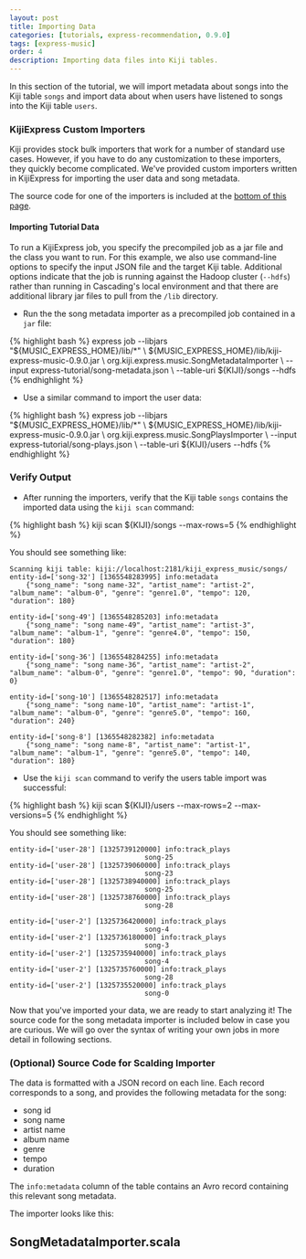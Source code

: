 ```yaml
---
layout: post
title: Importing Data
categories: [tutorials, express-recommendation, 0.9.0]
tags: [express-music]
order: 4
description: Importing data files into Kiji tables.
---
```



In this section of the tutorial, we will import metadata about songs into the Kiji table `songs`
and import data about when users have listened to songs into the Kiji table `users`.


### KijiExpress Custom Importers

Kiji provides stock bulk importers that work for a number of standard use cases. However,
if you have to do any customization to these importers, they quickly become complicated.
We've provided custom importers written in KijiExpress for importing the user data and song metadata.

The source code for one of the importers is included at the [bottom of this page](#importer-source).

#### Importing Tutorial Data

To run a KijiExpress job, you specify the precompiled job as a jar file and the class you
want to run. For this example, we also use command-line options to specify the input JSON
file and the target Kiji table. Additional options indicate that the job is running against
the Hadoop cluster (`--hdfs`) rather than running in Cascading's local environment and that
there are additional library jar files to pull from the `/lib` directory.

*  Run the the song metadata importer as a precompiled job contained in a `jar` file:

<div class="userinput">
{% highlight bash %}
express job --libjars "${MUSIC_EXPRESS_HOME}/lib/*" \
    ${MUSIC_EXPRESS_HOME}/lib/kiji-express-music-0.9.0.jar \
    org.kiji.express.music.SongMetadataImporter \
    --input express-tutorial/song-metadata.json \
    --table-uri ${KIJI}/songs --hdfs
{% endhighlight %}
</div>

*  Use a similar command to import the user data:

<div class="userinput">
{% highlight bash %}
express job --libjars "${MUSIC_EXPRESS_HOME}/lib/*" \
    ${MUSIC_EXPRESS_HOME}/lib/kiji-express-music-0.9.0.jar \
    org.kiji.express.music.SongPlaysImporter \
    --input express-tutorial/song-plays.json \
    --table-uri ${KIJI}/users --hdfs
{% endhighlight %}
</div>


### Verify Output

*  After running the importers, verify that the Kiji table `songs` contains the imported data
using the `kiji scan` command:

<div class="userinput">
{% highlight bash %}
kiji scan ${KIJI}/songs --max-rows=5
{% endhighlight %}
</div>

You should see something like:

    Scanning kiji table: kiji://localhost:2181/kiji_express_music/songs/
    entity-id=['song-32'] [1365548283995] info:metadata
        {"song_name": "song name-32", "artist_name": "artist-2", "album_name": "album-0", "genre": "genre1.0", "tempo": 120, "duration": 180}

    entity-id=['song-49'] [1365548285203] info:metadata
        {"song_name": "song name-49", "artist_name": "artist-3", "album_name": "album-1", "genre": "genre4.0", "tempo": 150, "duration": 180}

    entity-id=['song-36'] [1365548284255] info:metadata
        {"song_name": "song name-36", "artist_name": "artist-2", "album_name": "album-0", "genre": "genre1.0", "tempo": 90, "duration": 0}

    entity-id=['song-10'] [1365548282517] info:metadata
        {"song_name": "song name-10", "artist_name": "artist-1", "album_name": "album-0", "genre": "genre5.0", "tempo": 160, "duration": 240}

    entity-id=['song-8'] [1365548282382] info:metadata
        {"song_name": "song name-8", "artist_name": "artist-1", "album_name": "album-1", "genre": "genre5.0", "tempo": 140, "duration": 180}

*  Use the `kiji scan` command to verify the users table import was successful:

<div class="userinput">
{% highlight bash %}
kiji scan ${KIJI}/users --max-rows=2 --max-versions=5
{% endhighlight %}
</div>

You should see something like:

    entity-id=['user-28'] [1325739120000] info:track_plays
                                     song-25
    entity-id=['user-28'] [1325739060000] info:track_plays
                                     song-23
    entity-id=['user-28'] [1325738940000] info:track_plays
                                     song-25
    entity-id=['user-28'] [1325738760000] info:track_plays
                                     song-28

    entity-id=['user-2'] [1325736420000] info:track_plays
                                     song-4
    entity-id=['user-2'] [1325736180000] info:track_plays
                                     song-3
    entity-id=['user-2'] [1325735940000] info:track_plays
                                     song-4
    entity-id=['user-2'] [1325735760000] info:track_plays
                                     song-28
    entity-id=['user-2'] [1325735520000] info:track_plays
                                     song-0

Now that you've imported your data, we are ready to start analyzing it!  The source code for the
song metadata importer is included below in case you are curious.  We will go over the syntax of
writing your own jobs in more detail in following sections.

### <a id="importer-source">(Optional) Source Code for Scalding Importer</a>

The data is formatted with a JSON record on each line. Each record corresponds to a song, and
provides the following metadata for the song:

* song id
* song name
* artist name
* album name
* genre
* tempo
* duration

The `info:metadata` column of the table contains an Avro record containing this relevant song
metadata.

The importer looks like this:

<div id="accordion-container">
  <h2 class="accordion-header"> SongMetadataImporter.scala </h2>
  <div class="accordion-content">
    <script src="http://gist-it.appspot.com/github/kijiproject/kiji-express-music/raw/kiji-express-music-0.9.0/src/main/scala/org/kiji/express/music/SongMetadataImporter.scala"> </script>
  </div>
</div>
